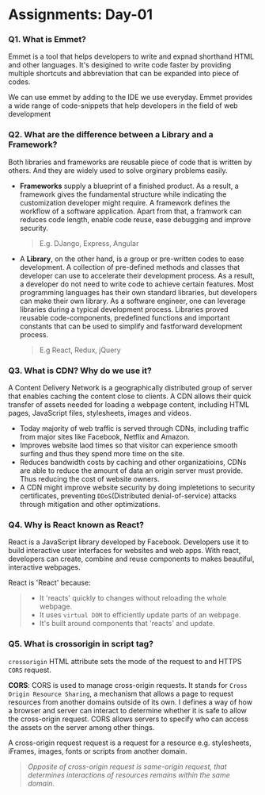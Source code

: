 # Assignments: Day-01

### Q1. What is Emmet?
<p> Emmet is a tool that helps developers to write and expnad shorthand HTML and other languages. It's desigined to write code faster by providing multiple shortcuts and abbreviation that can be expanded into piece of codes.</p>

<p>We can use emmet by adding to the IDE we use everyday. Emmet provides a wide range of code-snippets that help developers in the field of web development</p>

### Q2. What are the difference between a Library and a Framework?

<p>Both libraries and frameworks are reusable piece of code that is written by others. And they are widely used to solve orginary problems easily.</p>

- **Frameworks** supply a blueprint of a finished product. As a result, a framework gives the fundamental structure while indicating the customization developer might require. A framework defines the workflow of a software application. Apart from that, a framwork can reduces code length, enable code reuse, ease debugging and improve security. 
    >E.g. DJango, Express, Angular
- A **Library**, on the other hand, is a group or pre-written codes to ease development. A collection of pre-defined methods and classes that developer can use to accelerate their development process. As a result, a developer do not need to write code to achieve certain features. Most programming languages has their own standard libraries, but developers can make their own library. As a software engineer, one can leverage libraries during a typical development process. Libraries proved reusable code-components, predefined functions and important constants that can be used to simplify and fastforward development process.
    >E.g React, Redux, jQuery

### Q3. What is CDN? Why do we use it?
 <p>A Content Delivery Network is a geographically distributed group of server that enables caching the content close to clients. A CDN allows their quick transfer of assets needed for loading a webpage content, including HTML pages, JavaScript files, stylesheets, images and videos.</p>
 
 * Today majority of web traffic is served through CDNs, including traffic from major sites like Facebook, Netflix and Amazon.
 * Improves website laod times so that visitor can experience smooth surfing and thus they spend more time on the site.
 * Reduces bandwidth costs by caching and other organizatioins, CDNs are able to reduce the amount of data an origin server must provide. Thus reducing the cost of website owners.
 * A CDN might improve website security by doing impletetions to security certificates, preventing `DDoS`(Distributed denial-of-service) attacks through mitigation and other optimizations.

 ### Q4. Why is React known as React?

 React is a JavaScript library developed by Facebook. Developers use it to build interactive user interfaces for websites and web apps. With react, developers can create, combine and reuse components to makes beautiful, interactive webpages.

React is 'React' because: 
>- It 'reacts' quickly to changes without reloading the whole webpage.
>- It uses `virtual DOM` to efficiently update parts of an webpage.
>- It's built around components that 'reacts' and update.

### Q5. What is crossorigin in script tag?

`crossorigin` HTML attribute sets the mode of the request to and HTTPS `CORS` request.

**CORS**: CORS is used to manage cross-origin requests. It stands for `Cross Origin Resource Sharing`, a mechanism that allows a page to request resources from another domains outside of its own. I defines a way of how a browser and server can interact to determine whether it is safe to allow the cross-origin request. CORS allows servers to specify who can access the assets on the server among other things.

A cross-origin request request is a request for a resource e.g. stylesheets, iFrames, images, fonts or scripts from another domain.

>*Opposite of cross-origin request is same-origin request, that determines interactions of resources remains within the same domain*.